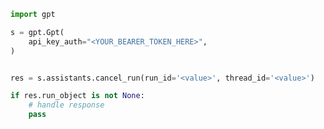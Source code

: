 <!-- Start SDK Example Usage [usage] -->
```python
import gpt

s = gpt.Gpt(
    api_key_auth="<YOUR_BEARER_TOKEN_HERE>",
)


res = s.assistants.cancel_run(run_id='<value>', thread_id='<value>')

if res.run_object is not None:
    # handle response
    pass
```
<!-- End SDK Example Usage [usage] -->